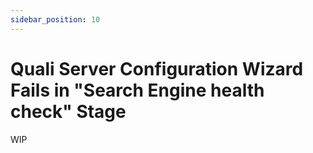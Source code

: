 ```yaml
---
sidebar_position: 10
---
```


# Quali Server Configuration Wizard Fails in "Search Engine health check" Stage

WIP
